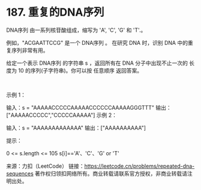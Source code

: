 # 187. 重复的DNA序列

DNA序列 由一系列核苷酸组成，缩写为 'A', 'C', 'G' 和 'T'.。

例如，"ACGAATTCCG" 是一个 DNA序列 。
在研究 DNA 时，识别 DNA 中的重复序列非常有用。

给定一个表示 DNA序列 的字符串 s ，返回所有在 DNA 分子中出现不止一次的 长度为 10 的序列(子字符串)。你可以按 任意顺序 返回答案。

 

示例 1：

输入：s = "AAAAACCCCCAAAAACCCCCCAAAAAGGGTTT"
输出：["AAAAACCCCC","CCCCCAAAAA"]
示例 2：

输入：s = "AAAAAAAAAAAAA"
输出：["AAAAAAAAAA"]
 

提示：

0 <= s.length <= 105
s[i]=='A'、'C'、'G' or 'T'

来源：力扣（LeetCode）
链接：https://leetcode.cn/problems/repeated-dna-sequences
著作权归领扣网络所有。商业转载请联系官方授权，非商业转载请注明出处。